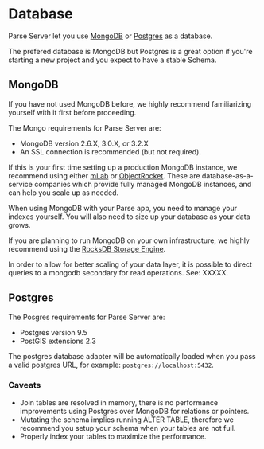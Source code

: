 # Database

Parse Server let you use [MongoDB](https://www.mongodb.org/) or [Postgres](https://www.postgresql.org/) as a database.

The prefered database is MongoDB but Postgres is a great option if you're starting a new project and you expect to have a stable Schema.

## MongoDB

If you have not used MongoDB before, we highly recommend familiarizing yourself with it first before proceeding.

The Mongo requirements for Parse Server are:

* MongoDB version 2.6.X, 3.0.X, or 3.2.X
* An SSL connection is recommended (but not required).

If this is your first time setting up a production MongoDB instance, we recommend using either [mLab](http://www.mLab.com) or [ObjectRocket](https://objectrocket.com/). These are database-as-a-service companies which provide fully managed MongoDB instances, and can help you scale up as needed.

When using MongoDB with your Parse app, you need to manage your indexes yourself. You will also need to size up your database as your data grows.

If you are planning to run MongoDB on your own infrastructure, we highly recommend using the [RocksDB Storage Engine](#using-mongodb--rocksdb).

In order to allow for better scaling of your data layer, it is possible to direct queries to a mongodb secondary for read operations.  See: XXXXX.

## Postgres

The Posgres requirements for Parse Server are:

* Postgres version 9.5
* PostGIS extensions 2.3

The postgres database adapter will be automatically loaded when you pass a valid postgres URL, for example: `postgres://localhost:5432`.

### Caveats

* Join tables are resolved in memory, there is no performance improvements using Postgres over MongoDB for relations or pointers.
* Mutating the schema implies running ALTER TABLE, therefore we recommend you setup your schema when your tables are not full.
* Properly index your tables to maximize the performance.
